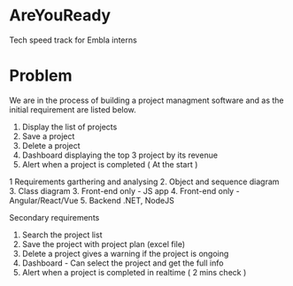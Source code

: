 # AreYouReady
Tech speed track for Embla interns

# Problem
We are in the process of building a project managment software and as the initial requirement are listed below.
1. Display the list of projects
2. Save a project
3. Delete a project
4. Dashboard displaying the top 3 project by its revenue
5. Alert when a project is completed ( At the start )

1 Requirements garthering and analysing
2. Object and sequence diagram
3. Class diagram
3. Front-end only - JS app
4. Front-end only - Angular/React/Vue
5. Backend .NET, NodeJS

Secondary requirements
1. Search the project list
2. Save the project with project plan (excel file)
3. Delete a project gives a warning if the project is ongoing
4. Dashboard - Can select the project and get the full info
5. Alert when a project is completed in realtime ( 2 mins check )
